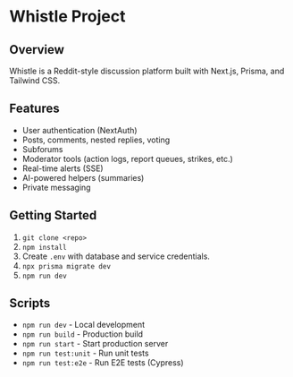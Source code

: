# Whistle Project

## Overview
Whistle is a Reddit-style discussion platform built with Next.js, Prisma, and Tailwind CSS.

## Features
- User authentication (NextAuth)
- Posts, comments, nested replies, voting
- Subforums
- Moderator tools (action logs, report queues, strikes, etc.)
- Real-time alerts (SSE)
- AI-powered helpers (summaries)
- Private messaging

## Getting Started
1. `git clone <repo>`
2. `npm install`
3. Create `.env` with database and service credentials.
4. `npx prisma migrate dev`
5. `npm run dev`

## Scripts
- `npm run dev` - Local development
- `npm run build` - Production build
- `npm run start` - Start production server
- `npm run test:unit` - Run unit tests
- `npm run test:e2e` - Run E2E tests (Cypress)
